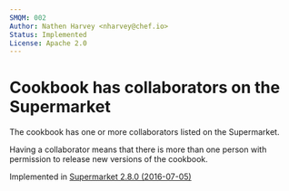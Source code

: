 ```yaml
---
SMQM: 002
Author: Nathen Harvey <nharvey@chef.io>
Status: Implemented
License: Apache 2.0
---
```


# Cookbook has collaborators on the Supermarket

The cookbook has one or more collaborators listed on the Supermarket.

Having a collaborator means that there is more than one person with permission to release new versions of the cookbook.

Implemented in [Supermarket 2.8.0 (2016-07-05)](https://github.com/chef/supermarket/blob/master/CHANGELOG.md#280-2016-07-05)
